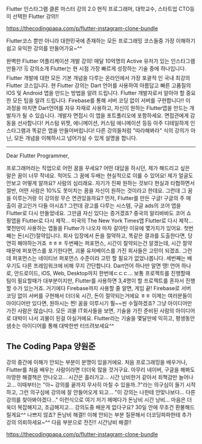 Flutter 인스타그램 클론 마스터 강의 2.0
현직 프로그래머, 대학교수, 스타트업 CTO등이 선택한 Flutter 강의!!

https://thecodingpapa.com/p/flutter-instagram-clone-bundle

Flutter코스 뿐만 아니라 대한민국에 존재하는 모든 프로그래밍 코스들중 가장 이해하기 쉽고 유익한 강의를 만들어가요~^^

완벽한 Flutter 어플리케이션 개발 강의! 매달 10억명의 Active 유저가 있는 인스타그램 만들기!
🗒 강의소개
Flutter는 현 시점 가장 빠르게 성장하는 기술 중에 하나입니다.
Flutter 개발에 대한 모든 기본 개념을 다루는 온라인에서 가장 포괄적 인 국내 최강의 Flutter 코스입니다.
현 Flutter 강의는 Dart 언어를 사용하여 아름답고 빠른 고품질의 IOS 및 Android 앱을 만드는 방법을 알려 드립니다.
Flutter 개발자로서 알아야 할 중요한 모든 팁을 알려 드립니다.
Firebase를 통해 서버 코딩 없이 서버를 구현합니다!!
이 과정을 마치면 Dart언어를 자유 자재로 사용하고, 자신이 원하는 Flutter앱을 만드는 개발자가 될 수 있습니다.
개발자 면접시 이 앱을 포트폴리오에 포함하세요. 면접관에게 감동을 선사합니다!
커스텀 위젯, 에니메이션, 커스텀 에니메이션 등등 아주 디테일하게 인스타그램과 똑같은 앱을 만들어버립니다!
다른 강의들처럼 "따라해봐라" 식의 강의가 아닌, 모든 개념을 이해하시고 넘어가실 수 있게 설명을 합니다.

---------------------------
Dear Flutter Programmer,

프로그래머라는 직업으로 어떤 꿈을 꾸세요? 어떤 대답을 하시던, 제가 해드리고 싶은 말은 꿈이 너무 작네요. 적어도 그 꿈에 두배는 현실적으로 이룰 수 있어요! 제가 얼굴도 안보고 어떻게 알까요? 사람의 심리래요. 자기가 진짜 원하는 것보다 현실과 타협하면서 절반, 어떤 사람은 10%도 못미치는 꿈을 자신이 원하는 것이라고 한데요. 그런데 그 꿈을 이루는거랑 이 강의랑 무슨 연관있을까요?
먼저, Flutter를 만든 구글! 구글의 주 매출이 광고인거 다들 아시죠? 그런데 광고를 다루는 시스템, 구글 ads의 코어 앱을 Flutter로 다시 만들었네요. 그만큼 자신 있다는 증거겠죠? 중국의 알리바바도 코어 쇼핑앱을 Flutter로 다시 제작... 미국의 The New York Times앱 Flutter로 다시 제작... 몇천만이 사용하는 앱들을 Flutter가 나오자 마자 갈아탄 이유에 몇가지가 있어요.
첫번째는 돈(시간)절약입니다. 회사 입장에서 돈을 절약하고, 똑같은 결과를 도출한다면, 당연히 해야하는거죠 ㅎㅎㅎ
두번째는 퍼포먼스, 시간이 절약되는건 알겠는데, 시간 절약때문에 퍼포먼스를 포기한다면, 괴물 유저베이스를 가진 회사들은 고민이 되겠죠. 그런데 퍼포먼스는 네이티브 퍼포먼스 수준이라 고민 할 필요가 없었나봅니다.
세번째는 배우기도 다른 프레임워크에 비해 무지 간단합니다. Dart언어 하나만 알면 땡! 언어 하나로, 안드로이드, iOS, Web, Desktop까지 한번에ㄷㄷㄷ...
보통 프로젝트를 진행할때 팀이 필요할때가 대부분이지만, Flutter를 사용하면 3,4명이 할 프로젝트를 혼자서 진행할 수가 있는거죠. 거기에다 Firebase까지 사용할 줄 알면, 게임 끝! Firebase로 서버 코딩 없이 서버를 구현해서 더더욱 시간, 돈이 절약되는거에요 ㅎㅎ
이제는 여러분들이 아이디어만 있다면, 원하시는 찐! 꿈을 이루시기 훨~~씬 수월하겠죠? 그냥 아이디어만 가진 사람은 많습니다. 모든 괴물 IT회사들을 보면, 기술을 가진 준비된 사람의 아이디어로 대박이 나서 괴물이 된걸 아실거에요.
Flutter라는 기술을 몇달만에 익히고, 평생동안 샘솟는 아이디어를 통해 대박한번 터뜨려보세요^^

The Coding Papa 양원준
--------------------------

강의 중간에 이해가 안되는 부분이 분명이 있을거에요. 처음 프로그래밍을 배우거나, Flutter를 처음 배우는 사람이라면 더더욱 많을 것거구요. 아무리 네이버, 구글을 해봐도 마땅한 해결책은 안나오고... 시간은 흘러가고... 시간 낭비한거 같아서 죄책감만 늘어나고... 이때부터는 "아~ 강의를 끝까지 무사히 마칠 수 있을까..?"라는 의구심이 들기 시작하고, 그런 의구심에 강의에 잘 안들어오게 되고... "이 강의는 나한테 안맞나보다... 다른 강의를 찾아봐야겠다..." 이런식으로 여기 저기 헤매다가 돈낭비 시간 낭비... 마음은 더욱더 복잡해지고, 조급해지고...
강의도중 배운게 없다구요? 30일 안에 무조건 환불해드릴게요^^ 나쁘지 않죠? 돈낭비 해결!! 이해 안되는 부분 질문해서 더코딩파파한테 추가 강의 의뢰하세요~^^ 다음 부분으로 전진!! 시간낭비 해결!!


https://thecodingpapa.com/p/flutter-instagram-clone-bundle
